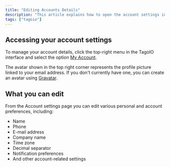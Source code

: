 ```yaml
---
title: "Editing Accounts Details"
description: "This article explains how to open the account settings in TagoIO and what account details you can edit, such as contact info, company, timezone, language, and notification preferences."
tags: ["tagoio"]
---
```

## Accessing your account settings
To manage your account details, click the top-right menu in the TagoIO interface and select the option [My Account](https://admin.tago.io/account/).

The avatar shown in the top right corner represents the profile picture linked to your email address. If you don't currently have one, you can create an avatar using [Gravatar](https://en.gravatar.com/).


## What you can edit
From the Account settings page you can edit various personal and account preferences, including:

- Name  
- Phone  
- E-mail address  
- Company name  
- Time zone  
- Decimal separator  
- Notification preferences  
- And other account-related settings  
